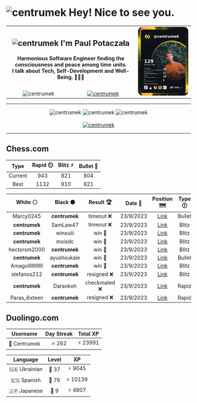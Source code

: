 <h1>
  <img
    src="https://emojis.slackmojis.com/emojis/images/1531849430/4246/blob-sunglasses.gif"
    width="30"
    alt="centrumek"
  />
  Hey! Nice to see you.
</h1>

<table>
  <tbody>
    <tr>
      <td align="center" width="70%" colspan="2">
        <h2>
          <img
            src="https://raw.githubusercontent.com/MartinHeinz/MartinHeinz/master/wave.gif"
            width="30px"
            alt="centrumek"
          />
          I'm Paul Potaczała
        </h2>
        <h4>
          Harmonious Software Engineer finding the consciousness and peace among time units.
          <br/>
          I talk about Tech, Self-Development and Well-Being. 🌿🧘🚀
        </h4>
      </td>
      <td width="30%" rowspan="2">
        <a href="https://app.daily.dev/centrumek">
          <img
            src="./devcard.png"
            alt="centrumek"
          />
        </a>
      </td>
    </tr>
    <tr align="center">
      <td>
        <img
          src="https://komarev.com/ghpvc/?username=centrumek&label=visitors&color=0e75b6&style=flat"
          alt="centrumek"
        >
      </td>
      <td>
        <a href="https://stackoverflow.com/users/14496012/centrumek">
          <img
            src="https://stackoverflow.com/users/flair/14496012.png?theme=dark"
            alt="centrumek"
          >
        </a>
      </td>
    </tr>
  </tbody>
</table>

---
<div align="center">
  <img 
    src="https://github-readme-stats.vercel.app/api?username=centrumek&show_icons=true&count_private=true&theme=darcula&hide_border=true&hide=issues,contribs&bg_color=00000000"
    alt="centrumek"
  />
  <img
    src="https://github-readme-stats.vercel.app/api/top-langs/?username=centrumek&layout=compact&hide_border=true&theme=darcula&bg_color=00000000&langs_count=6&exclude_repo=air-statistic-app"
    alt="centrumek"
  />
  <img 
    src="https://github-readme-streak-stats.herokuapp.com?user=centrumek&theme=darcula&hide_border=true&background=FFFFFF00"
    alt="centrumek"
  />
  <br/>
  <br/>
  <a href="https://www.buymeacoffee.com/centrumek">
    <img
      src="https://cdn.buymeacoffee.com/buttons/v2/default-orange.png"
      height="50"
      width="210"
      alt="centrumek"
    />
  </a>
</div>

---

## Chess.com

<div align="center">
<!--START_SECTION:chessStats-->
<!-- Automatically generated with https://github.com/Balastrong/chess-stats-action -->

| Type | Rapid ⏲️ | Blitz ⚡ | Bullet 🔫 |
|:---:|:---:|:---:|:---:|
| Current | 943 | 821 | 804 |
| Best | 1132 | 910 | 821 |

| White ⚪ | Black ⚫ | Result 🏆 | Date 📅 | Position 🗺️ | Type 🕕 |
|:---:|:---:|:---:|:---:|:---:|:---:|
| Marcy0245 | **centrumek** | timeout ❌ | 23/9/2023 | <a href="http://www.ee.unb.ca/cgi-bin/tervo/fen.pl?select=8/8/2P2p2/4p3/5k1p/5Pr1/PP5K/5R2 b - -">Link</a> | Bullet |
| **centrumek** | SamLaw47 | timeout ❌ | 23/9/2023 | <a href="http://www.ee.unb.ca/cgi-bin/tervo/fen.pl?select=8/8/8/6p1/8/5K1k/8/8 w - -">Link</a> | Blitz |
| **centrumek** | winsuiii | win 🥇 | 23/9/2023 | <a href="http://www.ee.unb.ca/cgi-bin/tervo/fen.pl?select=8/6p1/R7/5k1p/8/8/8/2B3K1 b - -">Link</a> | Blitz |
| **centrumek** | moisdc | win 🥇 | 23/9/2023 | <a href="http://www.ee.unb.ca/cgi-bin/tervo/fen.pl?select=2r3rk/2p5/1p1p3R/3Pp3/1B3pR1/P4n1P/1PB5/2K5 b - -">Link</a> | Blitz |
| hectorsm2000 | **centrumek** | win 🥇 | 23/9/2023 | <a href="http://www.ee.unb.ca/cgi-bin/tervo/fen.pl?select=2k5/pp1n3r/2p4p/6p1/3P2P1/b2qr1B1/3K2BP/3R2N1 w - -">Link</a> | Blitz |
| **centrumek** | ayushsukale | win 🥇 | 23/9/2023 | <a href="http://www.ee.unb.ca/cgi-bin/tervo/fen.pl?select=5r1k/1p5p/1b3qp1/pP1Q4/8/4P3/2P2PPP/R4RK1 b - -">Link</a> | Bullet |
| Amagollllllllllll | **centrumek** | win 🥇 | 23/9/2023 | <a href="http://www.ee.unb.ca/cgi-bin/tervo/fen.pl?select=2r5/8/k5pR/5p2/P7/4P3/5PPP/3q2K1 w - -">Link</a> | Blitz |
| stefanos212 | **centrumek** | resigned ❌ | 23/9/2023 | <a href="http://www.ee.unb.ca/cgi-bin/tervo/fen.pl?select=1Q6/8/2Q1K3/4N3/8/1k3P2/8/8 b - -">Link</a> | Blitz |
| **centrumek** | Daraokoh | checkmated ❌ | 23/9/2023 | <a href="http://www.ee.unb.ca/cgi-bin/tervo/fen.pl?select=8/8/8/8/8/3k4/8/3K3q w - -">Link</a> | Rapid |
| Paras_6xteen | **centrumek** | resigned ❌ | 23/9/2023 | <a href="http://www.ee.unb.ca/cgi-bin/tervo/fen.pl?select=2R5/8/P7/3k3p/8/7P/6PK/8 b - -">Link</a> | Rapid |

<!--END_SECTION:chessStats-->
</div>

## Duolingo.com

<div align="center">
<!--START_SECTION:duolingoStats-->
<!-- Automatically generated with https://github.com/centrumek/duolingo-readme-stats-->

| Username | Day Streak | Total XP |
|:---:|:---:|:---:|
| 👤 Centrumek | 🔥 262 | ⚡ 23991 |

| Language | Level | XP |
|:---:|:---:|:---:|
| 🇺🇦 Ukrainian | 👑 37 | ⚡ 9045 |
| 🇪🇸 Spanish | 👑 76 | ⚡ 10139 |
| 🇯🇵 Japanese | 👑 9 | ⚡ 4807 |

<!--END_SECTION:duolingoStats-->
</div>
<!--
**centrumek/centrumek** is a ✨ _special_ ✨ repository because its `README.md` (this file) appears on your GitHub profile.

Here are some ideas to get you started:

- 🔭 I’m currently working on ...
- 🌱 I’m currently learning ...
- 👯 I’m looking to collaborate on ...
- 🤔 I’m looking for help with ...
- 💬 Ask me about ...
- 📫 How to reach me: ...
- 😄 Pronouns: ...
- ⚡ Fun fact: ...
-->
